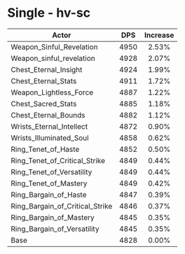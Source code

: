 # Single - hv-sc
| Actor | DPS | Increase |
|---|:---:|:---:|
|Weapon_Sinful_Revelation|4950|2.53%|
|Weapon_sinful_revelation|4928|2.07%|
|Chest_Eternal_Insight|4924|1.99%|
|Chest_Eternal_Stats|4911|1.72%|
|Weapon_Lightless_Force|4887|1.22%|
|Chest_Sacred_Stats|4885|1.18%|
|Chest_Eternal_Bounds|4882|1.12%|
|Wrists_Eternal_Intellect|4872|0.90%|
|Wrists_Illuminated_Soul|4858|0.62%|
|Ring_Tenet_of_Haste|4852|0.50%|
|Ring_Tenet_of_Critical_Strike|4849|0.44%|
|Ring_Tenet_of_Versatility|4849|0.44%|
|Ring_Tenet_of_Mastery|4849|0.42%|
|Ring_Bargain_of_Haste|4847|0.39%|
|Ring_Bargain_of_Critical_Strike|4846|0.37%|
|Ring_Bargain_of_Mastery|4845|0.35%|
|Ring_Bargain_of_Versatility|4845|0.35%|
|Base|4828|0.00%|
